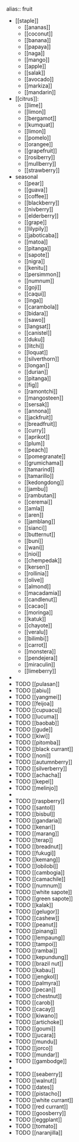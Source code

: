alias:: fruit

- [[staple]]
	- [[ananas]]
	- [[coconut]]
	- [[banana]]
	- [[papaya]]
	- [[naga]]
	- [[mango]]
	- [[apple]]
	- [[salak]]
	- [[avocado]]
	- [[markiza]]
	- [[mandarin]]
- [[citrus]]:
	- [[lime]]
	- [[limon]]
	- [[bergamot]]
	- [[kumquat]]
	- [[limon]]
	- [[pomelo]]
	- [[orangee]]
	- [[grapefruit]]
	- [[rosiberry]]
	- [[mullberry]]
	- [[strawberry]]
- seasonal
	- [[pear]]
	- [[guava]]
	- [[coffee]]
	- [[blackberry]]
	- [[nivberry]]
	- [[elderberry]]
	- [[grape]]
	- [[lilypily]]
	- [[jaboticaba]]
	- [[matoa]]
	- [[pitanga]]
	- [[sapote]]
	- [[nigra]]
	- [[kenitu]]
	- [[persimmon]]
	- [[numnum]]
	- [[goji]]
	- [[caqui]]
	- [[inga]]
	- [[carambola]]
	- [[bidara]]
	- [[sawo]]
	- [[langsat]]
	- [[canistel]]
	- [[duku]]
	- [[litchi]]
	- [[loquat]]
	- [[silverthorn]]
	- [[longan]]
	- [[durian]]
	- [[pitanga]]
	- [[fig]]
	- [[ramontchi]]
	- [[mangosteen]]
	- [[sersak]]
	- [[annona]]
	- [[jackfruit]]
	- [[breadfruit]]
	- [[curry]]
	- [[aprikot]]
	- [[plum]]
	- [[peach]]
	- [[pomegranate]]
	- [[grumichama]]
	- [[tamarind]]
	- [[tamarillo]]
	- [[kedongdong]]
	- [[jambu]]
	- [[rambutan]]
	- [[ceremai]]
	- [[amla]]
	- [[aren]]
	- [[jamblang]]
	- [[sianci]]
	- [[butternut]]
	- [[buni]]
	- [[wani]]
	- [[nioi]]
	- [[chempedak]]
	- [[kersen]]
	- [[rollinia]]
	- [[olive]]
	- [[almond]]
	- [[macadamia]]
	- [[candlenut]]
	- [[cacao]]
	- [[moringa]]
	- [[katuk]]
	- [[chayote]]
	- [[veralu]]
	- [[bilimbi]]
	- [[carrot]]
	- [[monstera]]
	- [[pendejera]]
	- [[miraculin]]
	- [[limeberry]]
-
- TODO [[pulasan]]
- TODO [[abiu]]
- TODO [[yangmei]]
- TODO [[feijoa]]
- TODO [[cupuacu]]
- TODO [[lucuma]]
- TODO [[baobab]]
- TODO [[gude]]
- TODO [[kiwi]]
- TODO [[pitomba]]
- TODO [[black currant]]
- TODO [[noni]]
- TODO [[autumnberry]]
- TODO [[silverberry]]
- TODO [[achacha]]
- TODO [[kepel]]
- TODO [[melinjo]]
-
- TODO [[raspberry]]
- TODO [[santol]]
- TODO [[bisbul]]
- TODO [[gandaria]]
- TODO [[kenari]]
- TODO [[marang]]
- TODO [[terap]]
- TODO [[breadnut]]
- TODO [[fukugi]]
- TODO [[kemang]]
- TODO [[lobilobi]]
- TODO [[cambogia]]
- TODO [[camachile]]
- TODO [[numnum]]
- TODO [[white sapote]]
- TODO [[green sapote]]
- TODO [[kalak]]
- TODO [[gelugor]]
- TODO [[cashew]]
- TODO [[peanut]]
- TODO [[pinang]]
- TODO [[lempaung]]
- TODO [[tampoi]]
- TODO [[rambai]]
- TODO [[kepundung]]
- TODO [[brazil nut]]
- TODO [[kabau]]
- TODO [[jengkol]]
- TODO [[palmyra]]
- TODO [[pecan]]
- TODO [[chestnut]]
- TODO [[carob]]
- TODO [[cacay]]
- TODO [[kiwano]]
- TODO [[artichoke]]
- TODO [[goumi]]
- TODO [[jucara]]
- TODO [[mundu]]
- TODO [[jorco]]
- TODO [[mundar]]
- TODO [[gambodge]]
-
- TODO [[seaberry]]
- TODO [[walnut]]
- TODO [[dates]]
- TODO [[pistacho]]
- TODO [[white currant]]
- TODO [[red currant]]
- TODO [[goosberry]]
- TODO [[eggplant]]
- TODO [[tomato]]
- TODO [[naranjilla]]